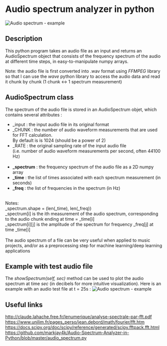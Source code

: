 # Audio spectrum analyzer in python

![Audio spectrum - example](https://user-images.githubusercontent.com/25090342/34655930-26b1ec96-f412-11e7-8732-98b0218a0768.png "Audio spectrum - example")

## Description
This python program takes an audio file as an input and returns an AudioSpectrum object that consists of the frequency spectrum of the audio at different time steps, in easy-to-manipulate numpy arrays.<br>

Note: the audio file is first converted into .wav format using *FFMPEG* library so that I can use the *wave* python library to access the audio data and read it chunk by chunk (1 chunk <-> 1 spectrum measurement)

## AudioSpectrum class
The spectrum of the audio file is stored in an AudioSpectrum objet, which contains several attributes :
<br>
- _input : the input audio file in its original format<br>
- _CHUNK : the number of audio waveform measurements that are used for FFT calculation.<br>
By default is is 1024 (should be a power of 2)<br>
- _RATE : the original sampling rate of the input audio file<br>
(i.e. number of audio waveform measurements per second, often 44100 Hz)
<br><br>
- **_spectrum** : the frequency spectrum of the audio file as a 2D numpy array<br>
- **_time** : the list of times associated with each spectrum measurement (in seconds)<br>
- **_freq** : the list of frequencies in the spectrum (in Hz)<br>
<br>
Notes:<br>
_spectrum.shape = (len(_time), len(_freq))<br>
_spectrum[i] is the ith measurement of the audio spectrum, corresponding to the audio chunk ending at time = _time[i]<br>
_spectrum[i][j] is the amplitude of the spectrum for frequency _freq[j] at time _time[i]<br>
<br>
The audio spectrum of a file can be very useful when applied to music projects, and/or as a preprocessing step for machine learning/deep learning applications

## Example with test audio file
The *showSpectrum(self, sec)* method can be used to plot the audio spectrum at time *sec* (in decibels for more intuitive visualization). Here is an example with an audio test file at t = 25s :
![Audio spectrum - example](https://user-images.githubusercontent.com/25090342/34655930-26b1ec96-f412-11e7-8732-98b0218a0768.png "Audio spectrum - example")

## Useful links
http://claude.lahache.free.fr/lenumerique/analyse-spectrale-par-fft.pdf<br>
https://www.unilim.fr/pages_perso/jean.debord/math/fourier/fft.htm<br>
https://docs.scipy.org/doc/scipy/reference/generated/scipy.fftpack.fft.html<br>
https://github.com/markjay4k/Audio-Spectrum-Analyzer-in-Python/blob/master/audio_spectrum.py
